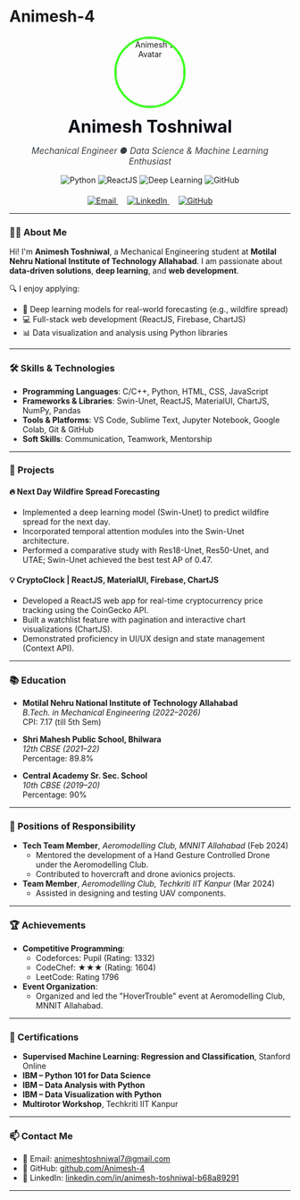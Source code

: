# Animesh-4

<p align="center">
  <a href="https://github.com/Animesh-4" style="text-decoration: none;">
    <img src="https://avatars.githubusercontent.com/Animesh-4" alt="Animesh's Avatar" width="120" style="border-radius: 50%; border: 4px solid #41FF25;" />
  </a>
</p>

<h1 align="center" style="margin-top: 10px; font-size: 2.2em; color: #0D1117;">Animesh Toshniwal</h1>
<p align="center" style="font-size: 1.1em; color: #3A3F44; margin-top: -5px;">
  <em>Mechanical Engineer ● Data Science & Machine Learning Enthusiast</em>
</p>

<p align="center" style="margin-top: 15px;">
  <img src="https://img.shields.io/badge/Python-3776AB?style=flat-square&logo=python&logoColor=white" alt="Python" />
  <img src="https://img.shields.io/badge/ReactJS-61DAFB?style=flat-square&logo=react&logoColor=white" alt="ReactJS" />
  <img src="https://img.shields.io/badge/Deep_Learning-FF6F61?style=flat-square" alt="Deep Learning" />
  <img src="https://img.shields.io/badge/GitHub-181717?style=flat-square&logo=github&logoColor=white" alt="GitHub" />
</p>

<p align="center" style="margin-top: 20px;">
  <a href="mailto:animeshtoshniwal7@gmail.com" style="margin: 0 8px;">
    <img src="https://img.shields.io/badge/✉️_Email-D14836?style=flat-square&logo=gmail&logoColor=white" alt="Email" />
  </a>
  <a href="https://www.linkedin.com/in/animesh-toshniwal-b68a89291/" style="margin: 0 8px;">
    <img src="https://img.shields.io/badge/🔗_LinkedIn-0077B5?style=flat-square&logo=linkedin&logoColor=white" alt="LinkedIn" />
  </a>
  <a href="https://github.com/Animesh-4" style="margin: 0 8px;">
    <img src="https://img.shields.io/badge/💼_GitHub-181717?style=flat-square&logo=github&logoColor=white" alt="GitHub" />
  </a>
</p>



---

### 👨‍🎓 About Me

Hi! I'm **Animesh Toshniwal**, a Mechanical Engineering student at **Motilal Nehru National Institute of Technology Allahabad**. I am passionate about **data-driven solutions**, **deep learning**, and **web development**.

🔍 I enjoy applying:
- 🧠 Deep learning models for real-world forecasting (e.g., wildfire spread)
- 💻 Full-stack web development (ReactJS, Firebase, ChartJS)
- 📊 Data visualization and analysis using Python libraries

---

### 🛠️ Skills & Technologies

- **Programming Languages**: C/C++, Python, HTML, CSS, JavaScript  
- **Frameworks & Libraries**: Swin-Unet, ReactJS, MaterialUI, ChartJS, NumPy, Pandas  
- **Tools & Platforms**: VS Code, Sublime Text, Jupyter Notebook, Google Colab, Git & GitHub  
- **Soft Skills**: Communication, Teamwork, Mentorship  

---

### 🚀 Projects

#### 🔥 Next Day Wildfire Spread Forecasting
- Implemented a deep learning model (Swin-Unet) to predict wildfire spread for the next day.
- Incorporated temporal attention modules into the Swin-Unet architecture.
- Performed a comparative study with Res18-Unet, Res50-Unet, and UTAE; Swin-Unet achieved the best test AP of 0.47.

#### 💡 CryptoClock | ReactJS, MaterialUI, Firebase, ChartJS
- Developed a ReactJS web app for real-time cryptocurrency price tracking using the CoinGecko API.
- Built a watchlist feature with pagination and interactive chart visualizations (ChartJS).
- Demonstrated proficiency in UI/UX design and state management (Context API).

---

### 📚 Education

- **Motilal Nehru National Institute of Technology Allahabad**  
  *B.Tech. in Mechanical Engineering (2022–2026)*  
  CPI: 7.17 (till 5th Sem)  

- **Shri Mahesh Public School, Bhilwara**  
  *12th CBSE (2021–22)*  
  Percentage: 89.8%  

- **Central Academy Sr. Sec. School**  
  *10th CBSE (2019–20)*  
  Percentage: 90%  

---

### 🎯 Positions of Responsibility

- **Tech Team Member**, *Aeromodelling Club, MNNIT Allahabad* (Feb 2024)
  - Mentored the development of a Hand Gesture Controlled Drone under the Aeromodelling Club.
  - Contributed to hovercraft and drone avionics projects.  
- **Team Member**, *Aeromodelling Club, Techkriti IIT Kanpur* (Mar 2024)  
  - Assisted in designing and testing UAV components.

---

### 🏆 Achievements

- **Competitive Programming**:  
  - Codeforces: Pupil (Rating: 1332)  
  - CodeChef: ★★★ (Rating: 1604)  
  - LeetCode: Rating 1796  
- **Event Organization**:  
  - Organized and led the "HoverTrouble" event at Aeromodelling Club, MNNIT Allahabad.  


---

### 📜 Certifications

- **Supervised Machine Learning: Regression and Classification**, Stanford Online  
- **IBM – Python 101 for Data Science**  
- **IBM – Data Analysis with Python**  
- **IBM – Data Visualization with Python**  
- **Multirotor Workshop**, Techkriti IIT Kanpur  

---

### 📫 Contact Me
 
- 📧 Email: [animeshtoshniwal7@gmail.com](mailto:animeshtoshniwal7@gmail.com)  
- 🔗 GitHub: [github.com/Animesh-4](https://github.com/Animesh-4)  
- 🔗 LinkedIn: [linkedin.com/in/animesh-toshniwal-b68a89291](https://www.linkedin.com/in/animesh-toshniwal-b68a89291/)  

---



